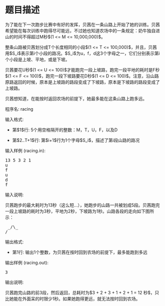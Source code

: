 # 题目描述


<p>
为了能在下一次跑步比赛中有好的发挥，贝茜在一条山路上开始了她的训练。贝茜希望能在每次训练中跑得尽可能远，不过她也知道农场中的一条规定：奶牛独自进山的时间不得超过M秒$(1 &lt;= M &lt;= 10,000,000)$。
</p>
<p>
整条山路被贝茜划分成T个长度相同的小段$(1 &lt;= T &lt;= 100,000)$，并且，贝茜用$S_i$表示第i个小段的路况。$S_i$为u，f，d这3个字母之一，它们分别表示第i个小段是上坡、平地，或是下坡。
</p>
<p>
贝茜要花U秒$(1 &lt;= U &lt;= 100)$才能跑完一段上坡路，跑完一段平地的耗时是F秒$(1 &lt;= F &lt;= 100)$，跑完一段下坡路要花D秒$(1 &lt;= D &lt;= 100)$。注意，沿山路原路返回的时候，原本是上坡路的路段变成了下坡路，原本是下坡路的路段变成了上坡路。
</p>
<p>
贝茜想知道，在能按时返回农场的前提下，她最多能在这条山路上跑多远。
</p>
<p>
程序名: racing
</p>
<p>
输入格式:
</p>
<ul>
<li>
第$1$行: 5个用空格隔开的整数：M，T，U，F，以及D
</li>
</ul>
<ul>
<li>
第$2..T+1$行: 第$i+1$行为1个字母$S_i$，描述了第i段山路的路况
</li>
</ul>
<p>
输入样例 (racing.in):
</p>
<pre>13 5 3 2 1
u
f
u
d
f
</pre>
<p>
输入说明:
</p>
<p>
贝茜跑步的最大耗时为13秒（这么短...），她跑步的山路一共被划成5段。贝茜跑完一段上坡路的耗时为3秒，平地为2秒，下坡路为1秒。山路各段的走向如下图所示：
</p>
<pre> _/\_
/
</pre>
<p>
输出格式:
</p>
<ul>
<li>
第1行: 输出1个整数，为贝茜在按时回到农场的前提下，最多能跑到多远
</li>
</ul>
<p>
输出样例 (racing.out):
</p>
<pre>3
</pre>
<p>
输出说明:
</p>
<p>
贝茜跑完山路的前3段，然后返回，总耗时为$3 + 2 + 3 + 1 + 2 + 1 = 12 秒$，只比她能在外面呆的时限少1秒。如果她跑得更远，就无法按时回到农场。
</p>
